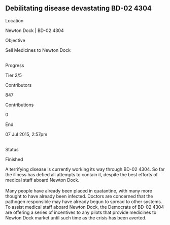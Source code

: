 ## Debilitating disease devastating BD-02 4304

Location

Newton Dock \| BD-02 4304

Objective

Sell Medicines to Newton Dock

\
Progress

Tier 2/5

Contributors

847

Contributions

0

End

07 Jul 2015, 2:57pm

\
Status

Finished

A terrifying disease is currently working its way through BD-02 4304. So
far the illness has defied all attempts to contain it, despite the best
efforts of medical staff aboard Newton Dock.\
\
Many people have already been placed in quatantine, with many more
thought to have already been infected. Doctors are concerned that the
pathogen responsible may have already begun to spread to other systems.
To assist medical staff aboard Newton Dock, the Democrats of BD-02 4304
are offering a series of incentives to any pilots that provide medicines
to Newton Dock market until such time as the crisis has been averted.
